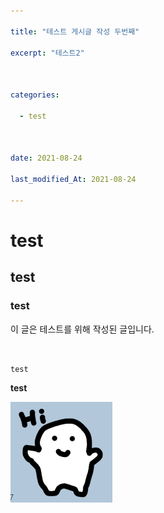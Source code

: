 ```yaml
---

title: "테스트 게시글 작성 두번째"

excerpt: "테스트2"



categories:

  - test



date: 2021-08-24

last_modified_At: 2021-08-24

---
```




# test

## test

### test



이 글은 테스트를 위해 작성된 글입니다.



<br>



`test`



**test**



<img src="\assets\images\동글쟁이.png">